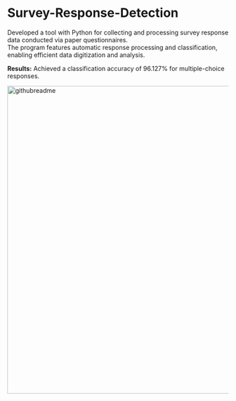 # Survey-Response-Detection   
Developed a tool with Python for collecting and processing survey response data conducted via paper questionnaires.    
The program features automatic response processing and classification, enabling efficient data digitization and analysis.   

**Results:** Achieved a classification accuracy of 96.127% for multiple-choice responses.   

<img src="https://github.com/user-attachments/assets/e0e9809a-0271-4caa-8b0e-57ea703434c8" alt="githubreadme" width="700"/>
